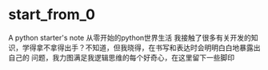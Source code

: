 # start_from_0
A python starter's note
从零开始的python世界生活
我接触了很多有关开发的知识，学得拿不拿得出手？不知道，但我晓得，在书写和表达时会明明白白地暴露出自己的
问题，我力图满足我逻辑思维的每个好奇心，在这里留下一些脚印

